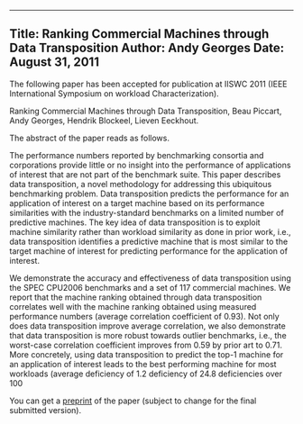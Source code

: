 -----
Title:  Ranking Commercial Machines through Data Transposition
Author: Andy Georges
Date: August 31, 2011
-----







The following paper has been accepted for publication at IISWC 2011
(IEEE International Symposium on workload Characterization).


Ranking Commercial Machines through Data Transposition, Beau Piccart,
Andy Georges, Hendrik Blockeel, Lieven Eeckhout.


The abstract of the paper reads as follows.


The performance numbers reported by benchmarking consortia and
corporations provide little or no insight into the performance of
applications of interest that are not part of the benchmark suite. This
paper describes data transposition, a novel methodology for addressing
this ubiquitous benchmarking problem. Data transposition predicts the
performance for an application of interest on a target machine based on
its performance similarities with the industry-standard benchmarks on a
limited number of predictive machines. The key idea of data
transposition is to exploit machine similarity rather than workload
similarity as done in prior work, i.e., data transposition identifies a
predictive machine that is most similar to the target machine of
interest for predicting performance for the application of interest.


We demonstrate the accuracy and effectiveness of data transposition
using the SPEC CPU2006 benchmarks and a set of 117 commercial machines.
We report that the machine ranking obtained through data transposition
correlates well with the machine ranking obtained using measured
performance numbers (average correlation coefficient of 0.93). Not only
does data transposition improve average correlation, we also demonstrate
that data transposition is more robust towards outlier benchmarks, i.e.,
the worst-case correlation coefficient improves from 0.59 by prior art
to 0.71. More concretely, using data transposition to predict the top-1
machine for an application of interest leads to the best performing
machine for most workloads (average deficiency of 1.2
deficiency of 24.8
deficiencies over 100


You can get a
[preprint](http://itkovian.net/base/files/papers/papers.iiswc2011.submission.pdf)
of the paper (subject to change for the final submitted version).
